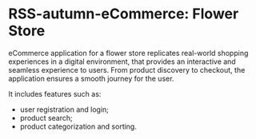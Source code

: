 # RSS-autumn-eCommerce: Flower Store

eCommerce application for a flower store replicates real-world shopping experiences in a digital environment, that provides an interactive and seamless experience to users. From product discovery to checkout, the application ensures a smooth journey for the user.

It includes features such as:
- user registration and login;
- product search;
- product categorization and sorting.

